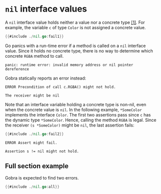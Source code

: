 # `nil` interface values

A `nil` interface value holds neither a value nor a concrete type [[1]](https://go.dev/tour/methods/13).
For example, the variable `c` of type `Color` is not assigned a concrete value.
``` go panics
{{#include ./nil.go:fail1}}
```
Go panics with a run-time error if a method is called on a `nil` interface value.
Since it holds no concrete type, there is no way to determine which concrete `RGBA` method to call.
``` text
panic: runtime error: invalid memory address or nil pointer dereference
```
Gobra statically reports an error instead:
``` text
ERROR Precondition of call c.RGBA() might not hold. 

The receiver might be nil
```

Note that an interface variable holding a concrete type is non-nil, even when the concrete value is `nil`.
In the following example, `*SomeColor` implements the interface `Color`.
The first two assertions pass since `c` has the dynamic type `*SomeColor`.
Hence, calling the method `RGBA` is legal.
Since the receiver `(s *SomeColor)` might be `nil`, the last assertion fails:
``` go does_not_verify
{{#include ./nil.go:fail2}}
```
``` text
ERROR Assert might fail.

Assertion s != nil might not hold.
```

## Full section example
Gobra is expected to find two errors.
``` go does_not_verify
{{#include ./nil.go:all}}
```
